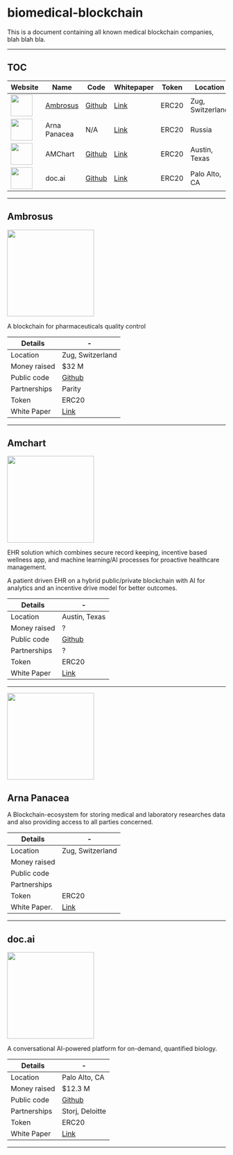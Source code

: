 # biomedical-blockchain

This is a document containing all known medical blockchain companies, blah blah bla.

 ___

## TOC



 Website | Name | Code  | Whitepaper |Token    | Location|
 --------|------|-------|------------|---------|---------|
[<img src="https://d33wubrfki0l68.cloudfront.net/9e1fb050865401a69f27b46683de38626a9372d0/9efc0/assets/logo-color-2.png" width="50">](http://www.ambrosus.com)| [Ambrosus](##Ambrosus) | [Github](https://github.com/ambrosus) | [Link](https://ambrosus.com/assets/Ambrosus-White-Paper-V8-1.pdf) | ERC20 | Zug, Switzerland 
[<img src="https://token.arnagenomics.com/wp-content/uploads/2018/01/logo-min.png" width="50">](https://token.arnagenomics.com) | Arna Panacea | N/A | [Link](https://token.arnagenomics.com/ARNA_whitepaper_en.pdf) | ERC20 | Russia
[<img src="https://amchart.io/wp-content/themes/amchart/images/logos/logo.png" width="50">](http://www.amchart.io) | AMChart | [Github](https://github.com/amchart) | [Link](http://amchart.io/white-paper/) | ERC20 | Austin, Texas 
[<img src="https://doc.ai/images/logo.svg" width="50">](http://www.doc.ai) | doc.ai | [Github](https://github.com/doc-AI) | [Link](https://s3-us-west-1.amazonaws.com/ai.doc.static/pdf/whitepaper.pdf?_t=1521667765526) | ERC20 | Palo Alto, CA

___

## Ambrosus

[<img src="https://d33wubrfki0l68.cloudfront.net/9e1fb050865401a69f27b46683de38626a9372d0/9efc0/assets/logo-color-2.png" width="200">](http://www.ambrosus.com) 

A blockchain for pharmaceuticals quality control
 

   Details     |  -
------------   | -------------
  Location     | Zug, Switzerland 
  Money raised | $32 M
 Public code   | [Github](https://github.com/ambrosus)
 Partnerships  | Parity
 Token         | ERC20
 White Paper   | [Link](https://ambrosus.com/assets/Ambrosus-White-Paper-V8-1.pdf)
 ___
 
 
## Amchart


[<img src="https://amchart.io/wp-content/themes/amchart/images/logos/logo.png" width="200">](http://www.amchart.io) 
    
EHR solution which combines secure record keeping, incentive based wellness app, and machine learning/AI processes for proactive healthcare management.

A patient driven EHR on a hybrid public/private blockchain with AI for analytics and an incentive drive model for better outcomes.


   Details     |  -
------------   | -------------
  Location     |  Austin, Texas 
  Money raised | ?
 Public code   | [Github](https://github.com/amchart)
 Partnerships  | ?
 Token         | ERC20
 White Paper   | [Link](http://amchart.io/white-paper/)
 ___


[<img src="https://token.arnagenomics.com/wp-content/uploads/2018/01/logo-min.png" width="200">](https://token.arnagenomics.com) 

 
## Arna Panacea

    
A Blockchain-ecosystem for storing medical and laboratory researches data and also providing access to all parties concerned.


   Details     |  -
------------   | -------------
  Location     |  Zug, Switzerland 
  Money raised | 
 Public code   | 
 Partnerships  |
 Token         | ERC20
 White Paper.  | [Link](https://token.arnagenomics.com/ARNA_whitepaper_en.pdf)
 ___

 


## doc.ai

[<img src="https://doc.ai/images/logo.svg" width="200">](http://www.doc.ai)              

A conversational AI-powered platform for on-demand, quantified biology.



   Details      |  -
------------   | -------------
  Location     |  Palo Alto, CA
  Money raised |  $12.3 M
 Public code   |  [Github](https://github.com/doc-AI)
 Partnerships  |  Storj, Deloitte
 Token         |  ERC20
 White Paper   |  [Link](https://s3-us-west-1.amazonaws.com/ai.doc.static/pdf/whitepaper.pdf?_t=1521667765526)
 
 
 ___
 
            
  


